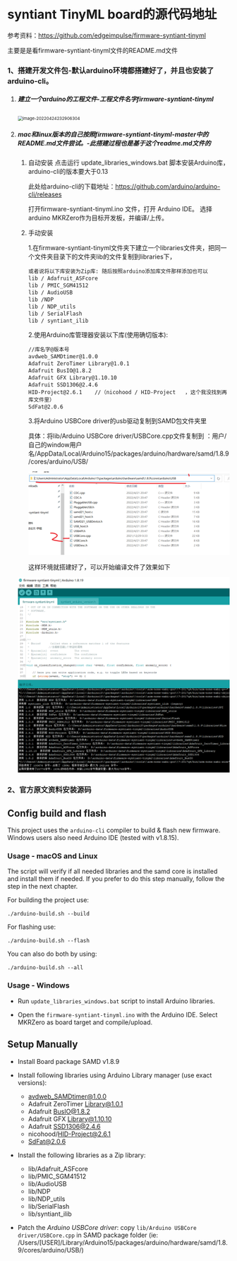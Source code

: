 # syntiant TinyML board的源代码地址

参考资料：https://github.com/edgeimpulse/firmware-syntiant-tinyml

主要是是看firmware-syntiant-tinyml文件的README.md文件

### 1、搭建开发文件包-默认arduino环境都搭建好了，并且也安装了arduino-cli。

1.  ##### 建立一个arduino的工程文件-工程文件名字firmware-syntiant-tinyml 

    <img src="F:\参加硬禾电子的活动-Funpack2-1\文档记录\picrture\image-20220424232906304.png" alt="image-20220424232906304" style="zoom: 67%;" />

2.  ##### mac和linux版本的自己按照firmware-syntiant-tinyml-master中的README.md文件尝试。-此搭建过程也是基于这个readme.md文件的

    1.  自动安装 点击运行 update_libraries_windows.bat 脚本安装Arduino库，arduino-cli的版本要大于0.13

        此处给arduino-cli的下载地址：https://github.com/arduino/arduino-cli/releases

        打开firmware-syntiant-tinyml.ino 文件，打开 Arduino IDE。 选择arduino MKRZero作为目标开发板，并编译/上传。

    2.  手动安装

        1.在firmware-syntiant-tinyml文件夹下建立一个libraries文件夹，把同一个文件夹目录下的文件夹lib的文件复制到libraries下，

        ```
        或者说将以下库安装为Zip库: 随后按照arduino添加库文件那样添加也可以 
        lib / Adafruit_ASFcore  
        lib / PMIC_SGM41512  
        lib / AudioUSB  
        lib /NDP 
        lib / NDP_utils  
        lib / SerialFlash  
        lib / syntiant_ilib 
        ```

        2.使用Arduino库管理器安装以下库(使用确切版本): 

        ```
        //库名字@版本号
        avdweb_SAMDtimer@1.0.0  
        Adafruit ZeroTimer Library@1.0.1  
        Adafruit BusIO@1.8.2  
        Adafruit GFX Library@1.10.10  
        Adafruit SSD1306@2.4.6  
        HID-Project@2.6.1    //（nicohood / HID-Project   ，这个我没找到再库文件里）
        SdFat@2.0.6  
        ```

        3.将Arduino USBCore driver的usb驱动复制到SAMD包文件夹里

        具体：将lib/Arduino USBCore driver/USBCore.cpp文件复制到 ：用户/自己的window用户名/AppData/Local/Arduino15/packages/arduino/hardware/samd/1.8.9/cores/arduino/USB/

        <img src="picrture/image-20220424234626610-16538933622361.png" alt="image-20220424234626610" style="zoom:67%;" />
        
        这样环境就搭建好了，可以开始编译文件了效果如下

    <img src="picrture/image-20220424234745004-16538933661622.png" alt="image-20220424234745004" style="zoom:80%;" />



### 2、官方原文资料安装源码

## Config build and flash

This project uses the `arduino-cli` compiler to build & flash new firmware. Windows users also need Arduino IDE (tested with v1.8.15).


### Usage - macOS and Linux

The script will verify if all needed libraries and the samd core is installed and install them if needed. If you prefer to do this 
step manually, follow the step in the next chapter.

For building the project use:

```
./arduino-build.sh --build
```

For flashing use:

```
./arduino-build.sh --flash
```

You can also do both by using:

```
./arduino-build.sh --all
```


### Usage - Windows

* Run `update_libraries_windows.bat` script to install Arduino libraries.

* Open the `firmware-syntiant-tinyml.ino` with the Arduino IDE. Select MKRZero as board target and compile/upload.



## Setup Manually

* Install Board package SAMD v1.8.9

* Install following libraries using Arduino Library manager (use exact versions):
    * avdweb_SAMDtimer@1.0.0
    * Adafruit ZeroTimer Library@1.0.1
    * Adafruit BusIO@1.8.2
    * Adafruit GFX Library@1.10.10
    * Adafruit SSD1306@2.4.6
    * nicohood/HID-Project@2.6.1
    * SdFat@2.0.6

* Install the following libraries as a Zip library:
    * lib/Adafruit_ASFcore
    * lib/PMIC_SGM41512
    * lib/AudioUSB
    * lib/NDP
    * lib/NDP_utils
    * lib/SerialFlash
    * lib/syntiant_ilib

* Patch the _Arduino USBCore driver_: copy `lib/Arduino USBCore driver/USBCore.cpp` in SAMD package folder (ie: /Users/[USER]/Library/Arduino15/packages/arduino/hardware/samd/1.8.9/cores/arduino/USB/)

